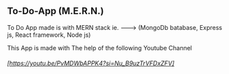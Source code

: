 ## To-Do-App (M.E.R.N.)
 To Do App made is with MERN stack ie. ---> (MongoDb batabase, Express js, React framework, Node js)

 This App is made with The help of the following Youtube Channel
 ###### [https://youtu.be/PvMDWbAPPK4?si=Nu_B9uzTrVFDxZFV]

<p>
  <img  src="" />
  
</p>


